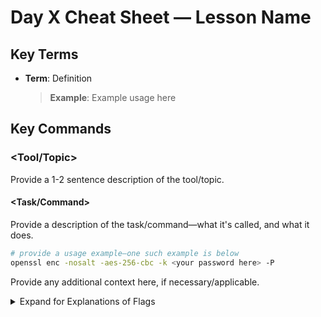 # Day X Cheat Sheet — Lesson Name

## Key Terms

- **Term**: Definition
  > **Example**: Example usage here

## Key Commands

### <Tool/Topic>

Provide a 1-2 sentence description of the tool/topic.

#### <Task/Command>

Provide a description of the task/command—what it's called, and what it does.

```bash
# provide a usage example—one such example is below
openssl enc -nosalt -aes-256-cbc -k <your password here> -P
```
Provide any additional context here, if necessary/applicable.

<details>
  <summary>Expand for Explanations of Flags</summary>
  <ul>
    <li><code>-nosalt</code> prevents OpenSSL from using a salt value
    <li><code>-aes-256-cbc</code> says to use 256-bit AES in CBC mode.
    <li><code>-k</code> allows you to specify your password on the command line.
    <li><code>-P</code> tells OpenSSL to print your key and IV to the command line.
  </ul>
</details>
